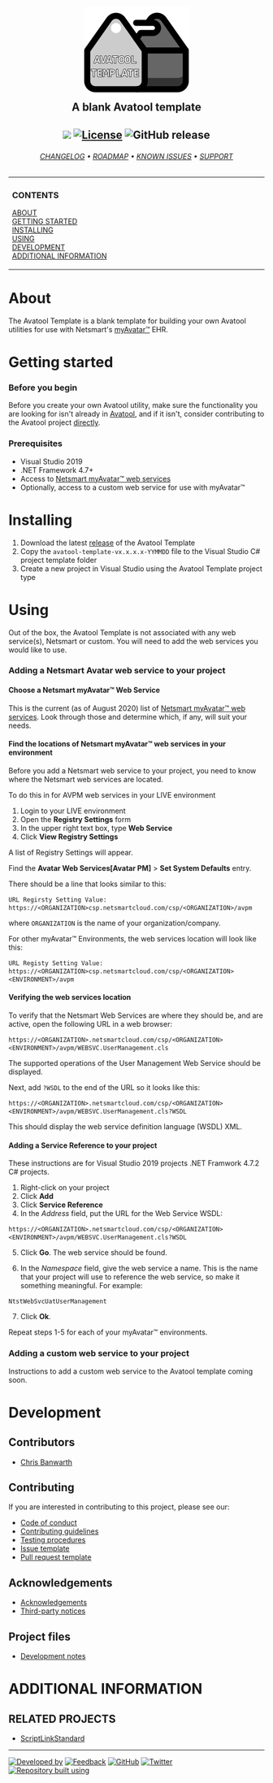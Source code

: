 <!--
  Github Repository Template (https://github.com/APrettyCoolProgram/repository-template)
  Version: Version 20.9.200904.1150
  Authors: development@aprettycoolprogram.com
-->

<!-- avatool-template README.md v1.0.0.0 -->

<h2 align="center">

  <img src="RepositoryData/Asset/Image/Logo/avatool-template-logo-with-text-256x256.png" alt="Avatool Template Logo" width="210"><br>
  A blank Avatool template
  <br>
  
</h2>

<h2 align="center">

  <img src="https://img.shields.io/badge/status-active-brightgreen.svg">&nbsp;[![License](https://img.shields.io/github/license/spectrum-health-systems/avatool-template)](https://www.apache.org/licenses/LICENSE-2.0)&nbsp;![GitHub release](https://img.shields.io/github/release/spectrum-health-systems/avatool-template?label=latest%20release)
  <br>

</h2>

<h6 align="center">

  [CHANGELOG](doc/repository/changelog.md)&nbsp;&bull;&nbsp;[ROADMAP](doc/repository/roadmap.md)&nbsp;&bull;&nbsp;[KNOWN ISSUES](doc/repository/known-issues.md)&nbsp;&bull;&nbsp;[SUPPORT](doc/repository/support.md)
  <br>

</h6>

<!-- The HTML indentations have to stay this way to work. -->
<table>
<tr>
<td img src="RepositoryData/Asset/Image/Document/README/spacer.png" alt="blank-spacer" width="1000" height="1">

  ### CONTENTS
  [ABOUT](#about)<br>
  [GETTING STARTED](#getting-started)<br>
  [INSTALLING](#installing)<br>
  [USING](#using)<br>
  [DEVELOPMENT](#development)<br>
  [ADDITIONAL INFORMATION](#additional-information)<br>

</td>
</tr>
</table>

# About
The Avatool Template is a blank template for building your own Avatool utilities for use with Netsmart's [myAvatar™](https://www.ntst.com/Solutions-and-Services/Offerings/myAvatar) EHR.

# Getting started

### Before you begin
Before you create your own Avatool utility, make sure the functionality you are looking for isn't already in [Avatool](https://github.com/spectrum-health-systems/avatool), and if it isn't, consider contributing to the Avatool project [directly](https://github.com/spectrum-health-systems/avatool/blob/master/doc/repository/contributing.md).

### Prerequisites
* Visual Studio 2019
* .NET Framework 4.7+
* Access to [Netsmart myAvatar™ web services](doc/list-of-netsmart-avatar-web-services.md)
* Optionally, access to a custom web service for use with myAvatar™

# Installing
1. Download the latest [release](https://github.com/spectrum-health-systems/avatool-template/releases) of the Avatool Template
2. Copy the `avatool-template-vx.x.x.x-YYMMDD` file to the Visual Studio C# project template folder
3. Create a new project in Visual Studio using the Avatool Template project type

# Using
Out of the box, the Avatool Template is not associated with any web service(s), Netsmart or custom. You will need to add the web services you would like to use.

### Adding a Netsmart Avatar web service to your project

#### Choose a Netsmart myAvatar™ Web Service
This is the current (as of August 2020) list of [Netsmart myAvatar™ web services](doc/list-of-netsmart-avatar-web-services.md). Look through those and determine which, if any, will suit your needs.

#### Find the locations of Netsmart myAvatar™ web services in your environment
Before you add a Netsmart web service to your project, you need to know where the Netsmart web services are located.

To do this in for AVPM web services in your LIVE environment
1. Login to your LIVE environment
2. Open the **Registry Settings** form
3. In the upper right text box, type **Web Service**
4. Click **View Registry Settings**

A list of Registry Settings will appear.

Find the **Avatar Web Services[Avatar PM]** > **Set System Defaults** entry.

There should be a line that looks similar to this:
```
URL Regirsty Setting Value: https://<ORGANIZATION>csp.netsmartcloud.com/csp/<ORGANIZATION>/avpm
```

where `ORGANIZATION` is the name of your organization/company.

For other myAvatar™ Environments, the web services location will look like this:
```
URL Registy Setting Value: https://<ORGANIZATION>csp.netsmartcloud.com/csp/<ORGANIZATION><ENVIRONMENT>/avpm
```

#### Verifying the web services location
To verify that the Netsmart Web Services are where they should be, and are active, open the following URL in a web browser:
```
https://<ORGANIZATION>.netsmartcloud.com/csp/<ORGANIZATION><ENVIRONMENT>/avpm/WEBSVC.UserManagement.cls
```

The supported operations of the User Management Web Service should be displayed.

Next, add `?WSDL` to the end of the URL so it looks like this:
```
https://<ORGANIZATION>.netsmartcloud.com/csp/<ORGANIZATION><ENVIRONMENT>/avpm/WEBSVC.UserManagement.cls?WSDL
```

This should display the web service definition language (WSDL) XML.

#### Adding a Service Reference to your project
These instructions are for Visual Studio 2019 projects .NET Framwork 4.7.2 C# projects.

1. Right-click on your project
2. Click **Add**
3. Click **Service Reference**
4. In the *Address* field, put the URL for the Web Service WSDL:
```
https://<ORGANIZATION>.netsmartcloud.com/csp/<ORGANIZATION><ENVIRONMENT>/avpm/WEBSVC.UserManagement.cls?WSDL
```

5. Click **Go**. The web service should be found.

6. In the *Namespace* field, give the web service a name. This is the name that your project will use to reference the web service, so make it something meaningful. For example:
```
NtstWebSvcUatUserManagement
```

7. Click **Ok**.

Repeat steps 1-5 for each of your myAvatar™ environments.

### Adding a custom web service to your project
Instructions to add a custom web service to the Avatool template coming soon.

# Development

## Contributors
* [Chris Banwarth](https://github.com/APrettyCoolProgram)

## Contributing
If you are interested in contributing to this project, please see our:
* [Code of conduct](doc/repository/code-of-conduct.md)
* [Contributing guidelines](doc/repository/contributing.md)
* [Testing procedures](doc/repository/testing.md)
* [Issue template](doc/repository/issue-template.md)
* [Pull request template](doc/repository/pull-request-template.md)

## Acknowledgements
* [Acknowledgements](doc/repository/acknowledgements.md)
* [Third-party notices](doc/repository/roadmap.md)

## Project files
* [Development notes](doc/repository/development-notes.md)

# ADDITIONAL INFORMATION

## RELATED PROJECTS
* [ScriptLinkStandard](https://github.com/rcskids/ScriptLinkStandard)

***

<!-- DEVELOPMENT FOOTER -->
[![Developed by](https://img.shields.io/badge/developed%20by-a%20pretty%20cool%20program-17806D.svg)](https://aprettycoolprogram.com)&nbsp;[![Feedback](https://img.shields.io/badge/feedback@aprettycoolprogram.com-17806D.svg)](mailto:feedback@aprettycoolprogram.com)&nbsp;[![GitHub](https://img.shields.io/github/followers/aprettycoolprogram.svg?label=GitHub&style=social)](https://github.com/aprettycoolprogram)&nbsp;[![Twitter](https://img.shields.io/twitter/follow/aprettycoolprog.svg?label=Twitter&style=social)](https://twitter.com/aprettycoolprog)&nbsp;<br>
[![Repository built using](https://img.shields.io/badge/repository%20built%20using-a%20pretty%20cool%20repository%20template-17806D.svg)](https://github.com/APrettyCoolProgram/repository-template/tree/master)